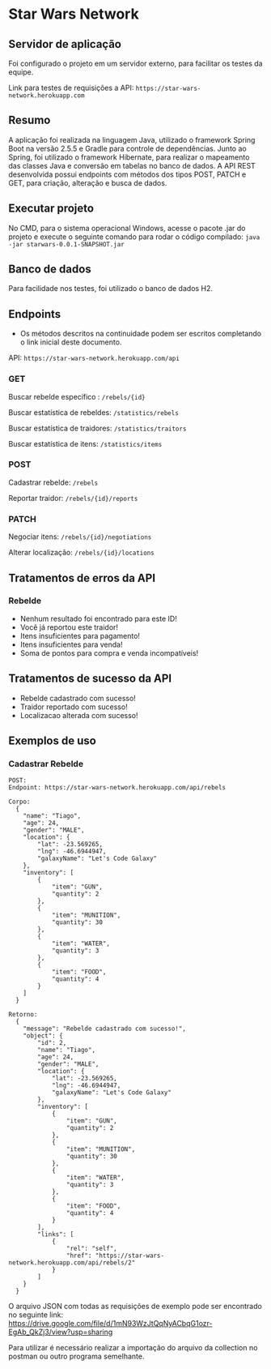 # Star Wars Network

## Servidor de aplicação
Foi configurado o projeto em um servidor externo, para facilitar os testes da equipe. 

Link para testes de requisições a API: `https://star-wars-network.herokuapp.com`

## Resumo
A aplicação foi realizada na linguagem Java, utilizado o framework Spring Boot na versão 2.5.5 e Gradle para controle de dependências. Junto ao Spring, foi utilizado o framework Hibernate, para realizar o mapeamento das classes Java e conversão em tabelas no banco de dados. A API REST desenvolvida possui endpoints com métodos dos tipos POST, PATCH e GET, para criação, alteração e busca de dados.

## Executar projeto
No CMD, para o sistema operacional Windows, acesse o pacote .jar do projeto e execute o seguinte comando para rodar o código compilado:
`java -jar starwars-0.0.1-SNAPSHOT.jar`

## Banco de dados
Para facilidade nos testes, foi utilizado o banco de dados H2.

## Endpoints
* Os métodos descritos na continuidade podem ser escritos completando o link inicial deste documento. 

API: `https://star-wars-network.herokuapp.com/api`

### GET
Buscar rebelde específico : `/rebels/{id}`

Buscar estatística de rebeldes: `/statistics/rebels`

Buscar estatística de traidores: `/statistics/traitors`

Buscar estatística de itens: `/statistics/items`

### POST
Cadastrar rebelde: `/rebels`

Reportar traidor: `/rebels/{id}/reports`

### PATCH
Negociar itens: `/rebels/{id}/negotiations`

Alterar localização: `/rebels/{id}/locations`

## Tratamentos de erros da API
### Rebelde
- Nenhum resultado foi encontrado para este ID!
- Você já reportou este traidor!
- Itens insuficientes para pagamento!
- Itens insuficientes para venda!
- Soma de pontos para compra e venda incompatíveis!

## Tratamentos de sucesso da API
- Rebelde cadastrado com sucesso!
- Traidor reportado com sucesso!
- Localizacao alterada com sucesso!

## Exemplos de uso
### Cadastrar Rebelde
```
POST:
Endpoint: https://star-wars-network.herokuapp.com/api/rebels

Corpo:
  {
    "name": "Tiago",
    "age": 24,
    "gender": "MALE",
    "location": {
        "lat": -23.569265,
        "lng": -46.6944947,
        "galaxyName": "Let's Code Galaxy"
    },
    "inventory": [
        {
            "item": "GUN",
            "quantity": 2
        },
        {
            "item": "MUNITION",
            "quantity": 30
        },
        {
            "item": "WATER",
            "quantity": 3
        },
        {
            "item": "FOOD",
            "quantity": 4
        }
    ]
  }

Retorno:
  {
    "message": "Rebelde cadastrado com sucesso!",
    "object": {
        "id": 2,
        "name": "Tiago",
        "age": 24,
        "gender": "MALE",
        "location": {
            "lat": -23.569265,
            "lng": -46.6944947,
            "galaxyName": "Let's Code Galaxy"
        },
        "inventory": [
            {
                "item": "GUN",
                "quantity": 2
            },
            {
                "item": "MUNITION",
                "quantity": 30
            },
            {
                "item": "WATER",
                "quantity": 3
            },
            {
                "item": "FOOD",
                "quantity": 4
            }
        ],
        "links": [
            {
                "rel": "self",
                "href": "https://star-wars-network.herokuapp.com/api/rebels/2"
            }
        ]
    }
  }
```

O arquivo JSON com todas as requisições de exemplo pode ser encontrado no seguinte link: https://drive.google.com/file/d/1mN93WzJtQqNyACbqG1ozr-EgAb_QkZj3/view?usp=sharing

Para utilizar é necessário realizar a importação do arquivo da collection no postman ou outro programa semelhante.
